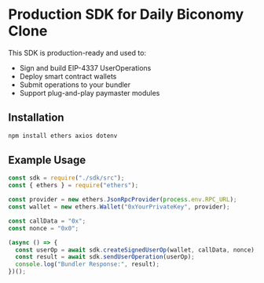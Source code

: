 # Production SDK for Daily Biconomy Clone

This SDK is production-ready and used to:
- Sign and build EIP-4337 UserOperations
- Deploy smart contract wallets
- Submit operations to your bundler
- Support plug-and-play paymaster modules

## Installation

```bash
npm install ethers axios dotenv
```

## Example Usage

```js
const sdk = require("./sdk/src");
const { ethers } = require("ethers");

const provider = new ethers.JsonRpcProvider(process.env.RPC_URL);
const wallet = new ethers.Wallet("0xYourPrivateKey", provider);

const callData = "0x";
const nonce = "0x0";

(async () => {
  const userOp = await sdk.createSignedUserOp(wallet, callData, nonce);
  const result = await sdk.sendUserOperation(userOp);
  console.log("Bundler Response:", result);
})();
